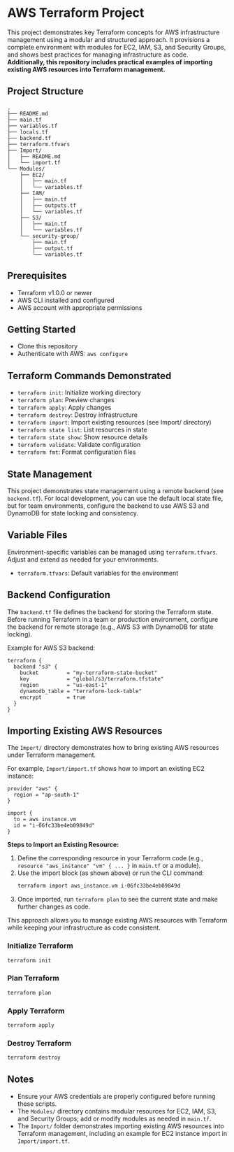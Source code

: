 # AWS Terraform Project

This project demonstrates key Terraform concepts for AWS infrastructure management using a modular and structured approach. It provisions a complete environment with modules for EC2, IAM, S3, and Security Groups, and shows best practices for managing infrastructure as code.  
**Additionally, this repository includes practical examples of importing existing AWS resources into Terraform management.**

## **Project Structure** 
```text
.
├── README.md
├── main.tf
├── variables.tf
├── locals.tf
├── backend.tf
├── terraform.tfvars
├── Import/
│   ├── README.md
│   └── import.tf
└── Modules/
    ├── EC2/
    │   ├── main.tf
    │   └── variables.tf
    ├── IAM/
    │   ├── main.tf
    │   ├── outputs.tf
    │   └── variables.tf
    ├── S3/
    │   ├── main.tf
    │   └── variables.tf
    └── security-group/
        ├── main.tf
        ├── output.tf
        └── variables.tf
```

## **Prerequisites**
- Terraform v1.0.0 or newer
- AWS CLI installed and configured
- AWS account with appropriate permissions

## **Getting Started**
- Clone this repository
- Authenticate with AWS: `aws configure`

## **Terraform Commands Demonstrated**
- `terraform init`: Initialize working directory
- `terraform plan`: Preview changes
- `terraform apply`: Apply changes
- `terraform destroy`: Destroy infrastructure
- `terraform import`: Import existing resources (see Import/ directory)
- `terraform state list`: List resources in state
- `terraform state show`: Show resource details
- `terraform validate`: Validate configuration
- `terraform fmt`: Format configuration files

## **State Management**
This project demonstrates state management using a remote backend (see `backend.tf`). For local development, you can use the default local state file, but for team environments, configure the backend to use AWS S3 and DynamoDB for state locking and consistency.

## **Variable Files**
Environment-specific variables can be managed using `terraform.tfvars`. Adjust and extend as needed for your environments.

- `terraform.tfvars`: Default variables for the environment

## **Backend Configuration**
The `backend.tf` file defines the backend for storing the Terraform state.  
Before running Terraform in a team or production environment, configure the backend for remote storage (e.g., AWS S3 with DynamoDB for state locking).

Example for AWS S3 backend:
```hcl
terraform {
  backend "s3" {
    bucket         = "my-terraform-state-bucket"
    key            = "global/s3/terraform.tfstate"
    region         = "us-east-1"
    dynamodb_table = "terraform-lock-table"
    encrypt        = true
  }
}
```

## **Importing Existing AWS Resources**
The `Import/` directory demonstrates how to bring existing AWS resources under Terraform management.

For example, `Import/import.tf` shows how to import an existing EC2 instance:
```hcl
provider "aws" {
  region = "ap-south-1"
}

import {
  to = aws_instance.vm
  id = "i-06fc33be4eb09849d"
}
```
**Steps to Import an Existing Resource:**
1. Define the corresponding resource in your Terraform code (e.g., `resource "aws_instance" "vm" { ... }` in `main.tf` or a module).
2. Use the import block (as shown above) or run the CLI command:
   ```bash
   terraform import aws_instance.vm i-06fc33be4eb09849d
   ```
3. Once imported, run `terraform plan` to see the current state and make further changes as code.

This approach allows you to manage existing AWS resources with Terraform while keeping your infrastructure as code consistent.

### Initialize Terraform
```bash
terraform init
```

### Plan Terraform
```bash
terraform plan
```

### Apply Terraform
```bash
terraform apply
```

### Destroy Terraform
```bash
terraform destroy
```

## **Notes**
- Ensure your AWS credentials are properly configured before running these scripts.
- The `Modules/` directory contains modular resources for EC2, IAM, S3, and Security Groups; add or modify modules as needed in `main.tf`.
- The `Import/` folder demonstrates importing existing AWS resources into Terraform management, including an example for EC2 instance import in `Import/import.tf`.
